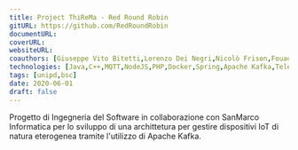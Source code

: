 ```yaml
---
title: Project ThiReMa - Red Round Robin
gitURL: https://github.com/RedRoundRobin
documentURL: 
coverURL: 
websiteURL:
coauthors: [Giuseppe Vito Bitetti,Lorenzo Dei Negri,Nicolò Frison,Fouad Mouad,Mariano Sciacco,Alessandro Tommasin,Giovanni Vidotto]
technologies: [Java,C++,MQTT,NodeJS,PHP,Docker,Spring,Apache Kafka,Telegram]
tags: [unipd,bsc]
date: 2020-06-01
draft: false
---
```


Progetto di Ingegneria del Software in collaborazione con SanMarco Informatica per lo sviluppo
di una archittetura per gestire dispositivi IoT di natura eterogenea tramite l'utilizzo di Apache Kafka.